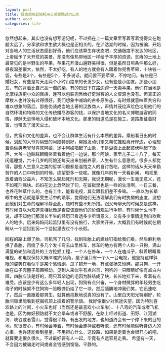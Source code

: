 ```yaml
---
layout: post
title: 我也想收起相机用心感受路过的山水
author: wood
categories: life
---
```



忽然想起来，其实也没有想写游记呢，不过插在上一篇文章里写着写着觉得实在跑题太远了。分享欲和求生欲大概也是正相关的。在泸沽湖的时候，因为被骗，开始对当地人的生活状态感到好奇，他们应该算生存状态吧，交通极度不发达的地区，上帝赋予了未开荒的美景，却没有像热带地区一样给予丰厚的资源，贫瘠的土地上最常见的是半野生的苹果，苹果花开漫山遍野美得很，但是虽然日照条件那么好，昼夜温差很大，依然，不太好吃，有人的地方就会有人跟着你兜售苹果，十块钱一袋，有些是3个，有些是5个，不多说话，就问要不要苹果，不停地问，有些是已婚妇女，有些是每天走两个小时山路来的长发少女，也有些是小朋友。那些小朋友，有的背着比自己高一倍的柴，有的烈日下在路边蹲一天卖苹果，他们在当地是比摩梭族更小众的民族，连可以包装兜售给好奇游客的人文资源也没有。但真正的摩梭人也并没有过得很好，我们想象中减熵的古朴原生态，有时候就意味着贫穷和难以想象的落后。那些伪装成当地土著的汉族商人，声情并茂绘声绘色地用他们的自然环境和特殊的文化传统赚尽游客的钱，以保护当地文化的名义博取游客的同情，却肆无忌惮地入侵和破坏本地文化。那里的街道总是在施工，道路象征着财富，也带去了漫天尘土。

但，贫富和文化的差异，也不会让群体生活有什么本质的差异。乘船看日出的时候，划船的大爷对隔壁的阿娘特别好，帮她发动引擎又帮忙推船离开岸边，心理想着偷偷笑老爷爷喜欢阿娘，途中阿娘唱起了山歌，于是湖面上此起彼伏响起了歌声，大爷一边眯眯眼睛笑着看着他们一边说，那个阿娘，家里儿子二十八了，每天闲逛睡觉，六十几岁的阿娘还每天出来划船养家，人生有什么意思呢。很多人都觉得，那些人生意义之类的哲学问题都是温饱之人的自讨苦吃，这样的话从天天辛勤劳作的人口中听到的时候，绝望更多一些呢。就像几年前有一天看新闻， 电视里放着酒驾公益片，不知怎么聊起死刑和无期，我说无期呢，漫长一生毫无意义，还不如死刑痛快。妈妈在边上忽然说了句，在监狱里也是一样的生活啊，一日三餐，也养花种草什么的，也有工作，能看电视，其实跟我们差不多嘛。 一直以为长辈眼中的生活就是享受生活中的琐事，觉得他们无法理解我们有时执拗的态度，没想到他们对生命的理解冷静至此，顿时有些不知所措。跟父母聊天的时候总是这样，有时候自以为知道真相犹豫是否应该跟他们的价值观进行争辩，有时候什么也不说，却不知他们那漫长半生的经历已看透多少所谓意义，又有多少事情走到自欺欺人的地步。后来妈妈问起监狱里有没有旅行，大家笑开来，大概我们有时候就在期盼从一个监狱到另一个监狱里去过个小长假。

回程的路上爆了胎，司机骂了几句，找到轮胎上的螺丝钉指给我们看，然后麻利地换了备胎，再绕了多几个发卡弯去山里修车，修车的地方有两个人和一只狗，满山满屋的轮胎和远处的土方挖掘工程，一个人在修车，一个人在嗑瓜子，斜着眼睛看电视，和电视保持大概30度的倾角，屋子里只有一个人一台电视，他坚持这样斜眼的姿势在看似乎是某个感情剧，瓜子铺开一地，有点张扬又琐碎。那只狗，一开始在瓜子壳圈子周围移动，见到人来似乎有点兴奋，狗狗的一只眼睛好像有点白内障，四肢应该是好的，两只耳朵边的毛因为脏结成了块，长长地挂下来，看着有点难受。应该是少有这么多年轻人出现，狗狗有点兴奋，一个身材微胖的年轻男生吃梅子的时候架不住狗狗一脸眼馋扔给了它一块，然后腼腆地冲我们笑，它迅速吃了，然后一直跟着那男生，就算他抱歉地说真的没有了。山里白天阳光特别好，轮胎间隙里能看到挖掘机顶上插着的警示旗。
我好像很少对旅途失望，因为特别喜欢路上的时间，小火车也好（当然还是最喜欢小火车啦）、十八弯的汽车或者飞机也是，因为做好预防就不太会晕车或者不舒服，在路上经过街道、田野、江河湖海、峡谷或者雪山，觉得很平静，有出发的地方，也知道终会有一个停下来的目的地，就很安心，有时候会睡着，有时候会走神或者听歌，还有时候能偷听身边人的心事，也许还能看到星星，不用担心什么，这段路，如果是走着也会很开心的吧，就算要走很久很久，不过最好要有人一起，毕竟有点远容易走丢。
希望有一天，不会因为被骗走时间或者金钱感到懊恼，平静的。